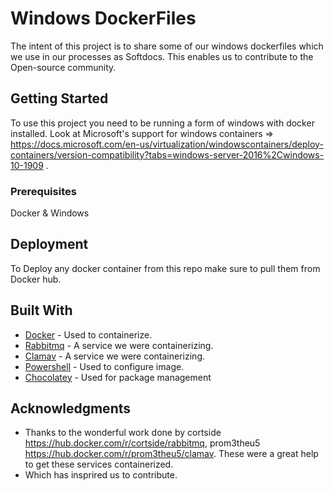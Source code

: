 # Windows DockerFiles 

The intent of this project is to share some of our windows dockerfiles which we use in our processes as Softdocs. This enables us to contribute to the Open-source community. 

## Getting Started

To use this project you need to be running a form of windows with docker installed. Look at Microsoft's support for windows containers => https://docs.microsoft.com/en-us/virtualization/windowscontainers/deploy-containers/version-compatibility?tabs=windows-server-2016%2Cwindows-10-1909 .

### Prerequisites
Docker & Windows

## Deployment

To Deploy any docker container from this repo make sure to pull them from Docker hub. 
## Built With

* [Docker](https://docs.docker.com/) - Used to containerize. 
* [Rabbitmq](https://www.rabbitmq.com/) - A service we were containerizing.
* [Clamav](https://www.clamav.net/) - A service we were containerizing.
* [Powershell](https://docs.microsoft.com/en-us/powershell/) - Used to configure image. 
* [Chocolatey](https://chocolatey.org/) - Used for package management

## Acknowledgments
* Thanks to the wonderful work done by cortside https://hub.docker.com/r/cortside/rabbitmq, prom3theu5 https://hub.docker.com/r/prom3theu5/clamav. These were a great help to get these services containerized.
* Which has insprired us to contribute.   

